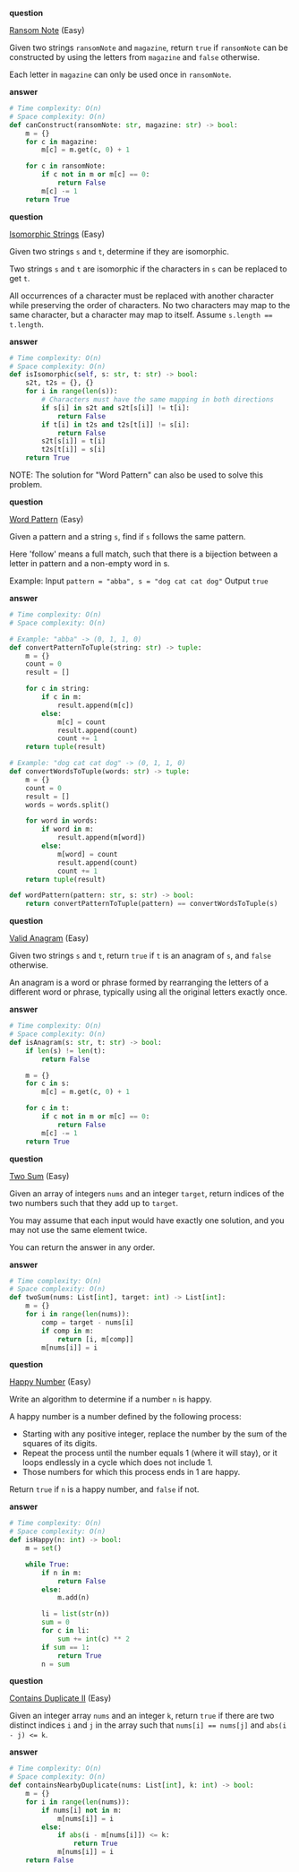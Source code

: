**question**

<a href="https://leetcode.com/problems/ransom-note/description" target="_blank">Ransom Note</a> (Easy)

Given two strings `ransomNote` and `magazine`, return `true` if `ransomNote` can be constructed by using the letters from `magazine` and `false` otherwise.

Each letter in `magazine` can only be used once in `ransomNote`.

**answer**

```py
# Time complexity: O(n)
# Space complexity: O(n)
def canConstruct(ransomNote: str, magazine: str) -> bool:
    m = {}
    for c in magazine:
        m[c] = m.get(c, 0) + 1

    for c in ransomNote:
        if c not in m or m[c] == 0:
            return False
        m[c] -= 1
    return True
```

**question**

<a href="https://leetcode.com/problems/isomorphic-strings/description" target="_blank">Isomorphic Strings</a> (Easy)

Given two strings `s` and `t`, determine if they are isomorphic.

Two strings `s` and `t` are isomorphic if the characters in `s` can be replaced to get `t`.

All occurrences of a character must be replaced with another character while preserving the order of characters. No two characters may map to the same character, but a character may map to itself. Assume `s.length == t.length`.

**answer**

```py
# Time complexity: O(n)
# Space complexity: O(n)
def isIsomorphic(self, s: str, t: str) -> bool:
    s2t, t2s = {}, {}
    for i in range(len(s)):
        # Characters must have the same mapping in both directions
        if s[i] in s2t and s2t[s[i]] != t[i]:
            return False
        if t[i] in t2s and t2s[t[i]] != s[i]:
            return False
        s2t[s[i]] = t[i]
        t2s[t[i]] = s[i]
    return True
```

NOTE: The solution for "Word Pattern" can also be used to solve this problem.

**question**

<a href="https://leetcode.com/problems/word-pattern/description" target="_blank">Word Pattern</a> (Easy)

Given a pattern and a string `s`, find if `s` follows the same pattern.

Here 'follow' means a full match, such that there is a bijection between a letter in pattern and a non-empty word in s.

Example: Input `pattern = "abba", s = "dog cat cat dog"` Output `true`

**answer**

```py
# Time complexity: O(n)
# Space complexity: O(n)

# Example: "abba" -> (0, 1, 1, 0)
def convertPatternToTuple(string: str) -> tuple:
    m = {}
    count = 0
    result = []

    for c in string:
        if c in m:
            result.append(m[c])
        else:
            m[c] = count
            result.append(count)
            count += 1
    return tuple(result)

# Example: "dog cat cat dog" -> (0, 1, 1, 0)
def convertWordsToTuple(words: str) -> tuple:
    m = {}
    count = 0
    result = []
    words = words.split()

    for word in words:
        if word in m:
            result.append(m[word])
        else:
            m[word] = count
            result.append(count)
            count += 1
    return tuple(result)

def wordPattern(pattern: str, s: str) -> bool:
    return convertPatternToTuple(pattern) == convertWordsToTuple(s)
```

**question**

<a href="https://leetcode.com/problems/valid-anagram/description" target="_blank">Valid Anagram</a> (Easy)

Given two strings `s` and `t`, return `true` if `t` is an anagram of `s`, and `false` otherwise.

An anagram is a word or phrase formed by rearranging the letters of a different word or phrase, typically using all the original letters exactly once.

**answer**

```py
# Time complexity: O(n)
# Space complexity: O(n)
def isAnagram(s: str, t: str) -> bool:
    if len(s) != len(t):
        return False

    m = {}
    for c in s:
        m[c] = m.get(c, 0) + 1

    for c in t:
        if c not in m or m[c] == 0:
            return False
        m[c] -= 1
    return True
```

**question**

<a href="https://leetcode.com/problems/two-sum/description" target="_blank">Two Sum</a> (Easy)

Given an array of integers `nums` and an integer `target`, return indices of the two numbers such that they add up to `target`.

You may assume that each input would have exactly one solution, and you may not use the same element twice.

You can return the answer in any order.

**answer**

```py
# Time complexity: O(n)
# Space complexity: O(n)
def twoSum(nums: List[int], target: int) -> List[int]:
    m = {}
    for i in range(len(nums)):
        comp = target - nums[i]
        if comp in m:
            return [i, m[comp]]
        m[nums[i]] = i
```

**question**

<a href="https://leetcode.com/problems/happy-number/description" target="_blank">Happy Number</a> (Easy)

Write an algorithm to determine if a number `n` is happy.

A happy number is a number defined by the following process:

-   Starting with any positive integer, replace the number by the sum of the squares of its digits.
-   Repeat the process until the number equals 1 (where it will stay), or it loops endlessly in a cycle which does not include 1.
-   Those numbers for which this process ends in 1 are happy.

Return `true` if `n` is a happy number, and `false` if not.

**answer**

```py
# Time complexity: O(n)
# Space complexity: O(n)
def isHappy(n: int) -> bool:
    m = set()

    while True:
        if n in m:
            return False
        else:
            m.add(n)

        li = list(str(n))
        sum = 0
        for c in li:
            sum += int(c) ** 2
        if sum == 1:
            return True
        n = sum
```

**question**

<a href="https://leetcode.com/problems/contains-duplicate-ii/description" target="_blank">Contains Duplicate II</a> (Easy)

Given an integer array `nums` and an integer `k`, return `true` if there are two distinct indices `i` and `j` in the array such that `nums[i] == nums[j]` and `abs(i - j) <= k`.

**answer**

```py
# Time complexity: O(n)
# Space complexity: O(n)
def containsNearbyDuplicate(nums: List[int], k: int) -> bool:
    m = {}
    for i in range(len(nums)):
        if nums[i] not in m:
            m[nums[i]] = i
        else:
            if abs(i - m[nums[i]]) <= k:
                return True
            m[nums[i]] = i
    return False
```

